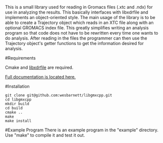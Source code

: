 This is a small library used for reading in Gromacs files (.xtc and .ndx) for
use in analyzing the results. This basically interfaces with libxdrfile and
implements an object-oriented style. The main usage of the library is to be able
to create a Trajectory object which reads in an XTC file along with an optional
GROMACS index file. This greatly simplifies writing an analysis program so that
code does not have to be rewritten every time one wants to do analysis. After
reading in the files the programmer can then use the Trajectory object's getter
functions to get the information desired for analysis.

#Requirements

Cmake and [libxdrfile](ftp://ftp.gromacs.org/pub/contrib/xdrfile-1.1.1.tar.gz) are required.

[Full documentation is located here.](http://wesbarnett.github.io/libgmxcpp)

#Installation

````
git clone git@github.com:wesbarnett/libgmxcpp.git
cd libgmxcpp
mkdir build
cd build
cmake ..
make
make install
````

#Example Program
There is an example program in the "example" directory. Use "make" to compile it
and test it out.
